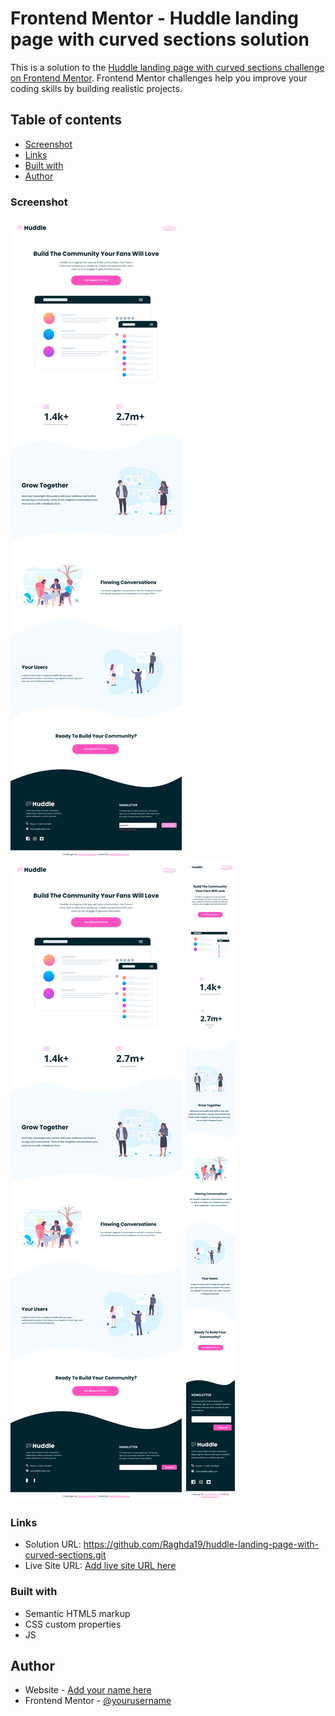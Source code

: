 # Frontend Mentor - Huddle landing page with curved sections solution

This is a solution to the [Huddle landing page with curved sections challenge on Frontend Mentor](https://www.frontendmentor.io/challenges/huddle-landing-page-with-curved-sections-5ca5ecd01e82137ec91a50f2). Frontend Mentor challenges help you improve your coding skills by building realistic projects. 

## Table of contents
  - [Screenshot](#screenshot)
  - [Links](#links)
  - [Built with](#built-with)
  - [Author](#author)



### Screenshot

 <img src="Screenshot/active-states.png" alt="active-states">
  <img src="Screenshot/desktop-design.png" alt="desktop-design">
  <img src="Screenshot/mobile-design.png" alt="mobile-design">

### Links

- Solution URL: https://github.com/Raghda19/huddle-landing-page-with-curved-sections.git
- Live Site URL: [Add live site URL here](https://your-live-site-url.com)


### Built with

- Semantic HTML5 markup
- CSS custom properties
- JS


## Author

- Website - [Add your name here](https://www.your-site.com)
- Frontend Mentor - [@yourusername](https://www.frontendmentor.io/profile/yourusername)
